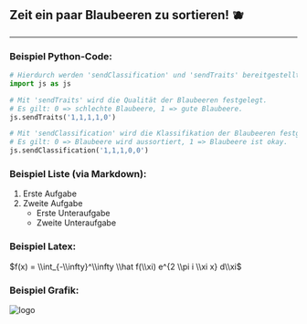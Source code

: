 ## Zeit ein paar Blaubeeren zu sortieren! :blueberries:
---


### Beispiel Python-Code:

```python
# Hierdurch werden 'sendClassification' und 'sendTraits' bereitgestellt.
import js as js

# Mit 'sendTraits' wird die Qualität der Blaubeeren festgelegt.
# Es gilt: 0 => schlechte Blaubeere, 1 => gute Blaubeere.
js.sendTraits('1,1,1,1,0')

# Mit 'sendClassification' wird die Klassifikation der Blaubeeren festgelegt.
# Es gilt: 0 => Blaubeere wird aussortiert, 1 => Blaubeere ist okay.
js.sendClassification('1,1,1,0,0')

```

### Beispiel Liste (via Markdown):

1. Erste Aufgabe
2. Zweite Aufgabe
   - Erste Unteraufgabe
   - Zweite Unteraufgabe
  
### Beispiel Latex:

$f(x) = \\int_{-\\infty}^\\infty \\hat f(\\xi) e^{2 \\pi i \\xi x} d\\xi$

### Beispiel Grafik:

![logo]

[logo]: assets/blueberry.png
